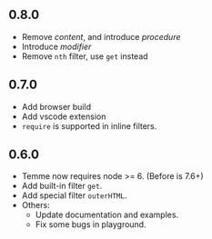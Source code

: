 ## 0.8.0

* Remove *content*, and introduce *procedure*
* Introduce *modifier*
* Remove `nth` filter, use `get` instead

## 0.7.0

* Add browser build
* Add vscode extension
* `require` is supported in inline filters.

## 0.6.0

* Temme now requires node >= 6. (Before is 7.6+)
* Add built-in filter `get`.
* Add special filter `outerHTML`.
* Others:
  * Update documentation and examples.
  * Fix some bugs in playground.
